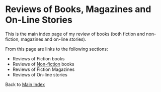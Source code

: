 # Reviews of Books, Magazines and On-Line Stories

This is the main index page of my review of books (both fiction and non-fiction, magazines and on-line stories).

From this page are links to the following sections:

- Reviews of Fiction books
- Reviews of [Non-fiction](nonfiction/README.md) books
- Reviews of Fiction Magazines
- Reviews of On-line stories

Back to [Main Index](../README.md)
